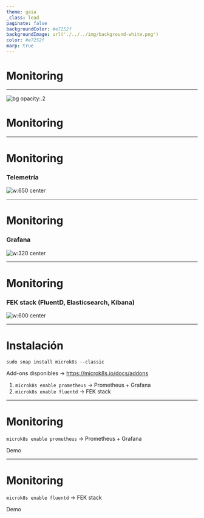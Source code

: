 ```yaml
---
theme: gaia
_class: lead
paginate: false
backgroundColor: #e7252f
backgroundImage: url('./../../img/background-white.png')
color: #e7252f
marp: true
---
```

<!-- _backgroundImage: url('./../../img/background-red.png') -->
<!-- _color: white -->

# Monitoring

---
![bg opacity:.2](https://i.imgur.com/GgGuUyl.gif)
# Monitoring

---
# Monitoring

### Telemetría

![w:650 center](https://docs.vmware.com/en/VMware-Tanzu-Toolkit-for-Kubernetes/images/GUID-A3897B1B-822E-410C-96C7-93FBD7AF61A5-low.png)

---
# Monitoring

### Grafana

![w:320 center](https://grafana.com/static/img/logos/grafana_logo_swirl-events.svg)

---
# Monitoring

### FEK stack (FluentD, Elasticsearch, Kibana)

![w:600 center](https://allvectorlogo.com/img/2019/06/elastic-elasticsearch-logo-vector.png)

---
# Instalación

`sudo snap install microk8s --classic`

Add-ons disponibles -> https://microk8s.io/docs/addons

1) `microk8s enable prometheus` -> Prometheus + Grafana
2) `microk8s enable fluentd` -> FEK stack

---
# Monitoring

`microk8s enable prometheus` -> Prometheus + Grafana

Demo

---
# Monitoring

`microk8s enable fluentd` -> FEK stack

Demo
